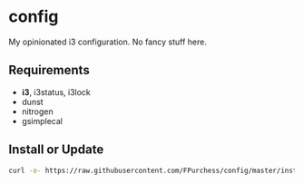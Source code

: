 # config

My opinionated i3 configuration. No fancy stuff here.

## Requirements

  - **i3**, i3status, i3lock
  - dunst
  - nitrogen
  - gsimplecal

## Install or Update

```bash
curl -o- https://raw.githubusercontent.com/FPurchess/config/master/install.sh | bash
```